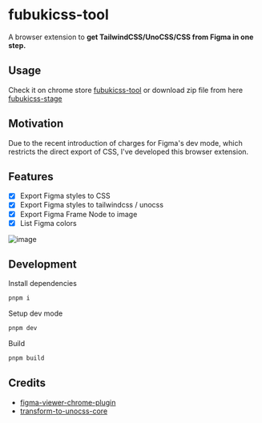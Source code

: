 # fubukicss-tool

A browser extension to **get TailwindCSS/UnoCSS/CSS from Figma in one step.**

## Usage

Check it on chrome store [fubukicss-tool](https://chrome.google.com/webstore/detail/behnfolmiinfhphfdolomedncdnogcim)
or download zip file from here [fubukicss-stage](https://fubukicss.zouhangoo7241.workers.dev/)

## Motivation

Due to the recent introduction of charges for Figma's dev mode, which restricts the direct export of CSS, I've developed this browser extension.

## Features

- [x] Export Figma styles to CSS
- [x] Export Figma styles to tailwindcss / unocss
- [x] Export Figma Frame Node to image
- [x] List Figma colors

![image](https://pbs.twimg.com/media/GHtXze9aAAAZr1I?format=png&name=900x900)

## Development

Install dependencies
```bash
pnpm i
```

Setup dev mode
```bash
pnpm dev
```

Build
```bash
pnpm build
```

## Credits

- [figma-viewer-chrome-plugin](https://github.com/leadream/figma-viewer-chrome-plugin)
- [transform-to-unocss-core](https://github.com/Simon-He95/transform-to-unocss-core)
